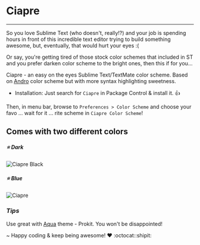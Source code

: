 # Ciapre
-----------------
So you love Sublime Text (who doesn't, really!?) and your job is spending hours in front of this incredible text editor trying to build something awesome, but, eventually, that would hurt your eyes :(

Or say, you're getting tired of those stock color schemes that included in ST and you prefer darken color scheme to the bright ones, then this if for you...

Ciapre - an easy on the eyes Sublime Text/TextMate color scheme.
Based on [Andro](https://github.com/cyrilmengin/andro) color scheme but with more syntax highlighting sweetness.

* Installation:
Just search for `Ciapre` in Package Control & install it. :+1:

Then, in menu bar, browse to `Preferences > Color Scheme` and choose your favo ... wait for it ... rite scheme in `Ciapre Color Scheme`!

## Comes with two different colors  ##
##### :star: Dark
![Ciapre Black](https://raw.github.com/vinhnx/Ciapre.tmTheme/master/screenshot/ciapreblack.png)

##### :star: Blue
![Ciapre](https://raw.github.com/vinhnx/Ciapre.tmTheme/master/screenshot/ciapreblue.png)

### *Tips* ###
Use great with [Aqua](https://github.com/cafarm/aqua-theme) theme - Prokit.
You won't be disappointed!

~ Happy coding & keep being awesome! ♥ :octocat::shipit:
